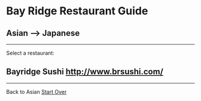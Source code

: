 # Bay Ridge Restaurant Guide
## Asian --> Japanese
---
Select a restaurant:
## Bayridge Sushi http://www.brsushi.com/
---
Back to Asian
[Start Over](../asian)
